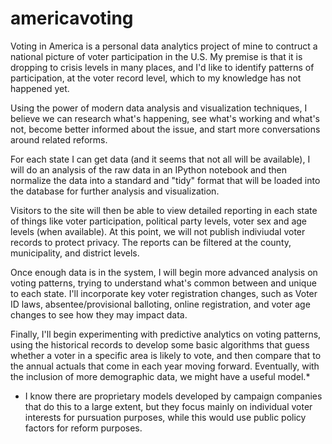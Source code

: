 # americavoting

Voting in America is a personal data analytics project of mine to contruct a national picture of voter participation in the U.S. My premise is that it is dropping to crisis levels in many places, and I'd like to identify patterns of participation, at the voter record level, which to my knowledge has not happened yet.

Using the power of modern data analysis and visualization techniques, I believe we can  research what's happening, see what's working and what's not, become better informed about the issue, and start more conversations around related reforms.

For each state I can get data (and it seems that not all will be available), I will do an analysis of the raw data in an IPython notebook and then normalize the data into a standard and "tidy" format that will be loaded into the database for further analysis and visualization.

Visitors to the site will then be able to view detailed reporting in each state of things like voter participation, political party levels, voter sex and age levels (when available). At this point, we will not publish indiviudal voter records to protect privacy. The reports can be filtered at the county, municipality, and district levels.

Once enough data is in the system, I will begin more advanced analysis on voting patterns, trying to understand what's common between and unique to each state. I'll incorporate key voter registration changes, such as Voter ID laws, absentee/provisional balloting, online registration, and voter age changes to see how they may impact data.

Finally, I'll begin experimenting with predictive analytics on voting patterns, using the historical records to develop some basic algorithms that guess whether a voter in a specific area is likely to vote, and then compare that to the annual actuals that come in each year moving forward. Eventually, with the inclusion of more demographic data, we might have a useful model.*

* I know there are proprietary models developed by campaign companies that do this to a large extent, but they focus mainly on individual voter interests for pursuation purposes, while this would use public policy factors for reform purposes.
